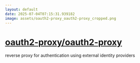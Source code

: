 ```yaml
---
layout: default
date: 2025-07-04T07:15:31.939182
image: assets/oauth2-proxy_oauth2-proxy_cropped.png
---
```


# [oauth2-proxy/oauth2-proxy](https://github.com/oauth2-proxy/oauth2-proxy)

reverse proxy for authentication using external identity providers
